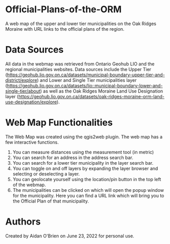 # Official-Plans-of-the-ORM
A web map of the upper and lower tier municipalities on the Oak Ridges Moraine with URL links to the official plans of the region.

# Data Sources
All data in the webmap was retrieved from Ontario Geohub LIO and the regional municipalities websites. Data sources include the Upper Tier (https://geohub.lio.gov.on.ca/datasets/municipal-boundary-upper-tier-and-district/explore) and Lower and Single Tier municipalities layer (https://geohub.lio.gov.on.ca/datasets/lio::municipal-boundary-lower-and-single-tier/about) as well as the Oak Ridges Moraine Land Use Designation layer (https://geohub.lio.gov.on.ca/datasets/oak-ridges-moraine-orm-land-use-designation/explore).

# Web Map Functionalities

The Web Map was created using the qgis2web plugin. The web map has a few interactive functions.
1. You can measure distances using the measurement tool (in metric)
2. You can search for an address in the address search bar.
3. You can search for a lower tier municipality in the layer search bar.
4. You can toggle on and off layers by expanding the layer browser and selecting or deselecting a layer.
5. You can geolocate yourself using the location/pin button in the top left of the webmap.
6. The municipalities can be clicked on which will open the popup window for the municipality. Here you can find a URL link which will bring you to the Official Plan of that municipality.

# Authors
Created by Aidan O'Brien on June 23, 2022 for personal use.
